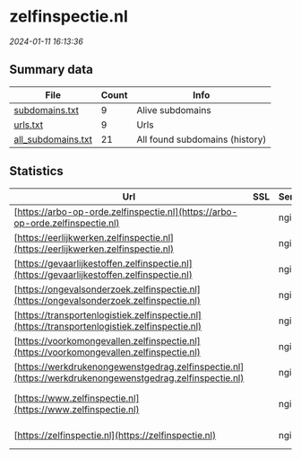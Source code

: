# zelfinspectie.nl
*2024-01-11 16:13:36*
## Summary data
| File       | Count | Info |
|------------|-------|------|
|[subdomains.txt](/data/zelfinspectie.nl/subdomains.txt)|9|Alive subdomains|
|[urls.txt](/data/zelfinspectie.nl/urls.txt)|9|Urls|
|[all_subdomains.txt](/data/zelfinspectie.nl/all_subdomains.txt)|21|All found subdomains (history)|
## Statistics
| Url | SSL | Server | Cookie | HSTS | CSP | XFO | XXP | RP | Tech |Title |
|------------|-------|------|------|------|------|------|------|------|------|------|
|[https://arbo-op-orde.zelfinspectie.nl](https://arbo-op-orde.zelfinspectie.nl)| |nginx|:white_check_mark: |:white_check_mark: | |:white_check_mark: |:white_check_mark: |:white_check_mark: |HSTS Nginx|301 Moved Perman...|
|[https://eerlijkwerken.zelfinspectie.nl](https://eerlijkwerken.zelfinspectie.nl)| |nginx|:white_check_mark: |:white_check_mark: | |:white_check_mark: |:white_check_mark: |:white_check_mark: |HSTS Nginx|301 Moved Perman...|
|[https://gevaarlijkestoffen.zelfinspectie.nl](https://gevaarlijkestoffen.zelfinspectie.nl)| |nginx|:white_check_mark: |:white_check_mark: | |:white_check_mark: |:white_check_mark: |:white_check_mark: |HSTS Nginx|301 Moved Perman...|
|[https://ongevalsonderzoek.zelfinspectie.nl](https://ongevalsonderzoek.zelfinspectie.nl)| |nginx|:white_check_mark: |:white_check_mark: | |:white_check_mark: |:white_check_mark: |:white_check_mark: |HSTS Nginx|301 Moved Perman...|
|[https://transportenlogistiek.zelfinspectie.nl](https://transportenlogistiek.zelfinspectie.nl)| |nginx|:white_check_mark: |:white_check_mark: | |:white_check_mark: |:white_check_mark: |:white_check_mark: |HSTS Nginx|301 Moved Perman...|
|[https://voorkomongevallen.zelfinspectie.nl](https://voorkomongevallen.zelfinspectie.nl)| |nginx|:white_check_mark: |:white_check_mark: | |:white_check_mark: |:white_check_mark: |:white_check_mark: |HSTS Nginx|301 Moved Perman...|
|[https://werkdrukenongewenstgedrag.zelfinspectie.nl](https://werkdrukenongewenstgedrag.zelfinspectie.nl)| |nginx|:white_check_mark: |:white_check_mark: | |:white_check_mark: |:white_check_mark: |:white_check_mark: |HSTS Nginx|301 Moved Perman...|
|[https://www.zelfinspectie.nl](https://www.zelfinspectie.nl)| |nginx|:white_check_mark: |:white_check_mark: | |:white_check_mark: |:white_check_mark: |:white_check_mark: |Drupal:9 HSTS Ng...|Zelfinspectie.nl...|
|[https://zelfinspectie.nl](https://zelfinspectie.nl)| |nginx|:white_check_mark: |:white_check_mark: | |:white_check_mark: |:white_check_mark: |:white_check_mark: |HSTS Nginx|301 Moved Perman...|